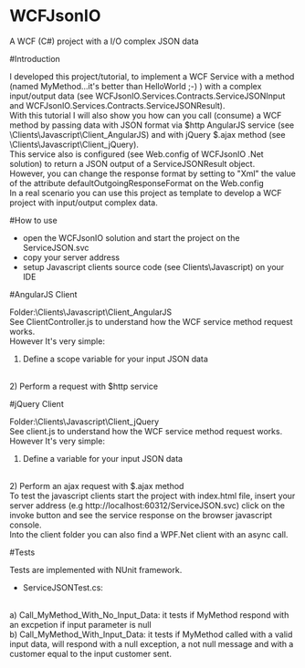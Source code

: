 # WCFJsonIO
A WCF (C#) project with a I/O complex JSON data

#Introduction

I developed this project/tutorial, to implement a WCF Service with a method (named MyMethod...it's better than HelloWorld ;-) ) with a complex input/output data (see WCFJsonIO.Services.Contracts.ServiceJSONInput and WCFJsonIO.Services.Contracts.ServiceJSONResult).
<br/>
With this tutorial I will also show you how can you call (consume) a WCF method by passing data with JSON format via $http AngularJS service (see \Clients\Javascript\Client_AngularJS) and with jQuery $.ajax method (see \Clients\Javascript\Client_jQuery).
<br/>
This service also is configured (see Web.config of WCFJsonIO .Net solution) to return a JSON output of a ServiceJSONResult object.
<br/>
However, you can change the response format by setting to "Xml" the value of the attribute defaultOutgoingResponseFormat on the Web.config
<br/>
In a real scenario you can use this project as template to develop a WCF project with input/output complex data.

#How to use

- open the WCFJsonIO solution and start the project on the ServiceJSON.svc
- copy your server address
- setup Javascript clients source code (see Clients\Javascript) on your IDE

#AngularJS Client

Folder:\Clients\Javascript\Client_AngularJS
<br/>
See ClientController.js to understand how the WCF service method request works.
<br/>
However It's very simple:
<br/>
1) Define a scope variable for your input JSON data
<br/>
2) Perform a request with $http service


#jQuery Client

Folder:\Clients\Javascript\Client_jQuery
<br/>
See client.js to understand how the WCF service method request works.
<br/>
However It's very simple:
<br/>
1) Define a variable for your input JSON data
<br/>
2) Perform an ajax request with $.ajax method

<br/>
To test the javascript clients start the project with index.html file, insert your server address  (e.g http://localhost:60312/ServiceJSON.svc) click on the invoke button and see the service response on the browser javascript console.
<br/>
Into the client folder you can also find a WPF.Net client with an async call.


#Tests

Tests are implemented with NUnit framework.
<br/>
- ServiceJSONTest.cs:
<br/>
a) Call_MyMethod_With_No_Input_Data: it tests if MyMethod respond with an excpetion if input parameter is null
<br/>
b) Call_MyMethod_With_Input_Data: it tests if MyMethod called with a valid input data, will respond with a null exception, a not null message and with a customer equal to the input customer sent.
	


